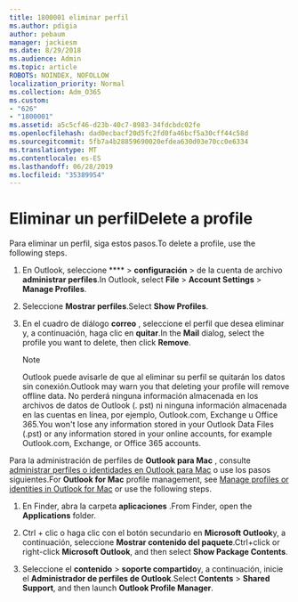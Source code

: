 ```yaml
---
title: 1800001 eliminar perfil
ms.author: pdigia
author: pebaum
manager: jackiesm
ms.date: 8/29/2018
ms.audience: Admin
ms.topic: article
ROBOTS: NOINDEX, NOFOLLOW
localization_priority: Normal
ms.collection: Adm_O365
ms.custom:
- "626"
- "1800001"
ms.assetid: a5c5cf46-d23b-40c7-8983-34fdcbdc02fe
ms.openlocfilehash: dad0ecbacf20d5fc2fd0fa46bcf5a30cff44c58d
ms.sourcegitcommit: 5fb7a4b28859690020efdea630d03e70cc0e6334
ms.translationtype: MT
ms.contentlocale: es-ES
ms.lasthandoff: 06/28/2019
ms.locfileid: "35389954"
---
```

# <a name="delete-a-profile"></a><span data-ttu-id="093ff-102">Eliminar un perfil</span><span class="sxs-lookup"><span data-stu-id="093ff-102">Delete a profile</span></span>

<span data-ttu-id="093ff-103">Para eliminar un perfil, siga estos pasos.</span><span class="sxs-lookup"><span data-stu-id="093ff-103">To delete a profile, use the following steps.</span></span>
  
1. <span data-ttu-id="093ff-104">En Outlook, seleccione \*\*\*\* \> **configuración** \> de la cuenta de archivo **administrar perfiles**.</span><span class="sxs-lookup"><span data-stu-id="093ff-104">In Outlook, select **File** \> **Account Settings** \> **Manage Profiles**.</span></span>

2. <span data-ttu-id="093ff-105">Seleccione **Mostrar perfiles**.</span><span class="sxs-lookup"><span data-stu-id="093ff-105">Select **Show Profiles**.</span></span>

3. <span data-ttu-id="093ff-106">En el cuadro de diálogo **correo** , seleccione el perfil que desea eliminar y, a continuación, haga clic en **quitar**.</span><span class="sxs-lookup"><span data-stu-id="093ff-106">In the **Mail** dialog, select the profile you want to delete, then click **Remove**.</span></span>

    > [!NOTE]
    > <span data-ttu-id="093ff-107">Outlook puede avisarle de que al eliminar su perfil se quitarán los datos sin conexión.</span><span class="sxs-lookup"><span data-stu-id="093ff-107">Outlook may warn you that deleting your profile will remove offline data.</span></span> <span data-ttu-id="093ff-108">No perderá ninguna información almacenada en los archivos de datos de Outlook (. pst) ni ninguna información almacenada en las cuentas en línea, por ejemplo, Outlook.com, Exchange u Office 365.</span><span class="sxs-lookup"><span data-stu-id="093ff-108">You won't lose any information stored in your Outlook Data Files (.pst) or any information stored in your online accounts, for example Outlook.com, Exchange, or Office 365 accounts.</span></span>
  
<span data-ttu-id="093ff-109">Para la administración de perfiles de **Outlook para Mac** , consulte [administrar perfiles o identidades en Outlook para Mac](https://support.office.com/article/fed2a955-74df-4a24-bef6-78a426958c4c.aspx) o use los pasos siguientes.</span><span class="sxs-lookup"><span data-stu-id="093ff-109">For **Outlook for Mac** profile management, see [Manage profiles or identities in Outlook for Mac](https://support.office.com/article/fed2a955-74df-4a24-bef6-78a426958c4c.aspx) or use the following steps.</span></span>
  
1. <span data-ttu-id="093ff-110">En Finder, abra la carpeta **aplicaciones** .</span><span class="sxs-lookup"><span data-stu-id="093ff-110">From Finder, open the **Applications** folder.</span></span>

2. <span data-ttu-id="093ff-111">Ctrl + clic o haga clic con el botón secundario en **Microsoft Outlook**y, a continuación, seleccione **Mostrar contenido del paquete**.</span><span class="sxs-lookup"><span data-stu-id="093ff-111">Ctrl+click or right-click **Microsoft Outlook**, and then select **Show Package Contents**.</span></span>

3. <span data-ttu-id="093ff-112">Seleccione el **contenido** \> **soporte compartido**y, a continuación, inicie el **Administrador de perfiles de Outlook**.</span><span class="sxs-lookup"><span data-stu-id="093ff-112">Select **Contents** \> **Shared Support**, and then launch **Outlook Profile Manager**.</span></span>
